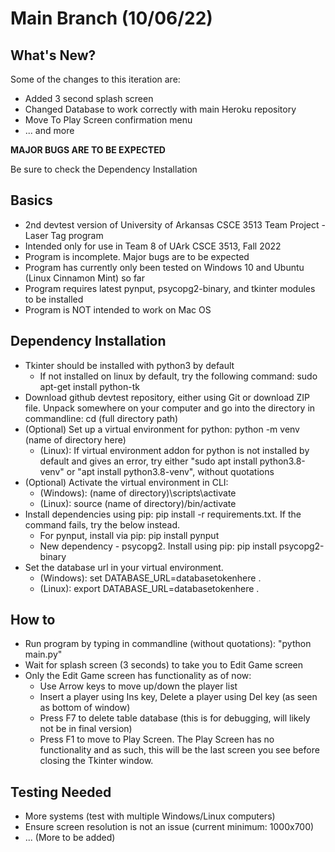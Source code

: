 # Main Branch (10/06/22)

## What's New?
Some of the changes to this iteration are:
* Added 3 second splash screen
* Changed Database to work correctly with main Heroku repository
* Move To Play Screen confirmation menu
* ... and more

**MAJOR BUGS ARE TO BE EXPECTED**

Be sure to check the Dependency Installation


## Basics
* 2nd devtest version of University of Arkansas CSCE 3513 Team Project - Laser Tag program
* Intended only for use in Team 8 of UArk CSCE 3513, Fall 2022
* Program is incomplete. Major bugs are to be expected
* Program has currently only been tested on Windows 10 and Ubuntu (Linux Cinnamon Mint) so far
* Program requires latest pynput, psycopg2-binary, and tkinter modules to be installed
* Program is NOT intended to work on Mac OS

## Dependency Installation
* Tkinter should be installed with python3 by default
  * If not installed on linux by default, try the following command: sudo apt-get install python-tk
* Download github devtest repository, either using Git or download ZIP file. Unpack somewhere on your computer and go into the directory in commandline: cd (full directory path)
* (Optional) Set up a virtual environment for python: python -m venv (name of directory here)
  * (Linux): If virtual environment addon for python is not installed by default and gives an error, try either "sudo apt install python3.8-venv" or "apt install python3.8-venv", without quotations
* (Optional) Activate the virtual environment in CLI: 
  * (Windows): (name of directory)\scripts\activate
  * (Linux): source (name of directory)/bin/activate
* Install dependencies using pip: pip install -r requirements.txt. If the command fails, try the below instead.
  * For pynput, install via pip: pip install pynput
  * New dependency - psycopg2. Install using pip: pip install psycopg2-binary
* Set the database url in your virtual environment. 
  * (Windows): set DATABASE_URL=databasetokenhere . 
  * (Linux): export DATABASE_URL=databasetokenhere .

## How to
* Run program by typing in commandline (without quotations): "python main.py"
* Wait for splash screen (3 seconds) to take you to Edit Game screen
* Only the Edit Game screen has functionality as of now:
  * Use Arrow keys to move up/down the player list
  * Insert a player using Ins key, Delete a player using Del key (as seen as bottom of window)
  * Press F7 to delete table database (this is for debugging, will likely not be in final version)
  * Press F1 to move to Play Screen. The Play Screen has no functionality and as such, this will be the last screen you see before closing the Tkinter window.

## Testing Needed
* More systems (test with multiple Windows/Linux computers)
* Ensure screen resolution is not an issue (current minimum: 1000x700)
* ... (More to be added)
